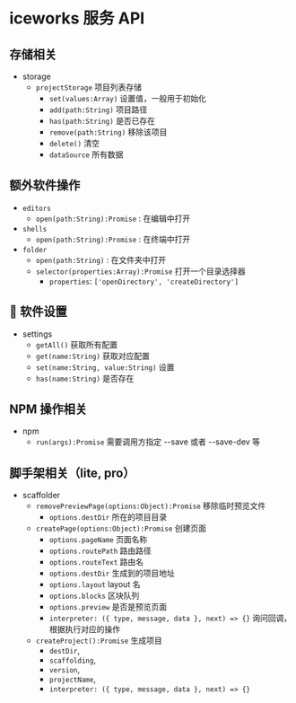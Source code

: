# iceworks 服务 API

## 存储相关

* storage
    * `projectStorage` 项目列表存储
        * `set(values:Array)` 设置值，一般用于初始化
        * `add(path:String)` 项目路径
        * `has(path:String)` 是否已存在
        * `remove(path:String)` 移除该项目
        * `delete()` 清空
        * `dataSource` 所有数据

## 额外软件操作

* `editors`
    * `open(path:String):Promise` : 在编辑中打开
* `shells`
    * `open(path:String):Promise` : 在终端中打开
* `folder`
    * `open(path:String)` : 在文件夹中打开
    * `selector(properties:Array):Promise` 打开一个目录选择器
        * `properties`: `['openDirectory', 'createDirectory']`

##  软件设置

* settings
    * `getAll()` 获取所有配置
    * `get(name:String)` 获取对应配置
    * `set(name:String, value:String)` 设置
    * `has(name:String)` 是否存在

## NPM 操作相关

* npm
    * `run(args):Promise` 需要调用方指定 --save 或者 --save-dev 等

## 脚手架相关（lite, pro）

* scaffolder
    * `removePreviewPage(options:Object):Promise` 移除临时预览文件
        * `options.destDir` 所在的项目目录
    * `createPage(options:Object):Promise` 创建页面
        * `options.pageName` 页面名称
        * `options.routePath` 路由路径
        * `options.routeText` 路由名
        * `options.destDir` 生成到的项目地址
        * `options.layout` layout 名
        * `options.blocks` 区块队列
        * `options.preview` 是否是预览页面
        * `interpreter: ({ type, message, data }, next) => {}` 询问回调，根据执行对应的操作
    * `createProject():Promise` 生成项目
        * `destDir`,
        * `scaffolding`,
        * `version`,
        * `projectName`,
        * `interpreter: ({ type, message, data }, next) => {}`
